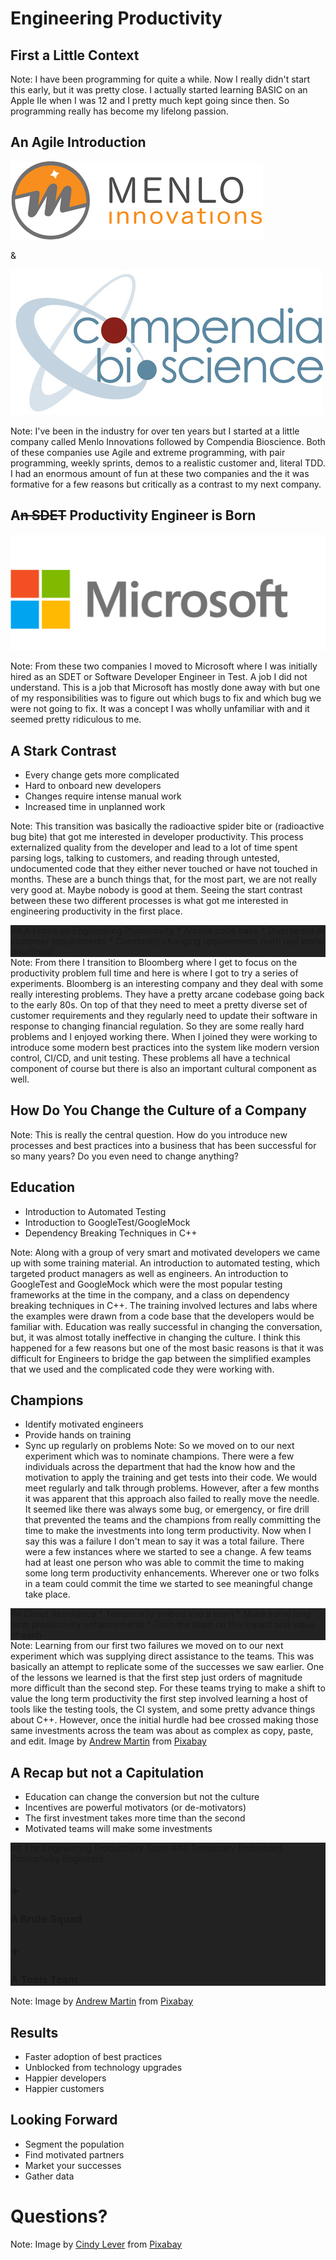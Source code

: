 #  Engineering Productivity
<!-- .slide: data-background="images/light-bulb-1246043_1920.jpg" -->


## First a Little Context
<!-- .slide: data-background="images/self.png" -->

Note: I have been programming for quite a while. Now I really didn't start this early, but it was
pretty close. I actually started learning BASIC on an Apple IIe when I was 12 and I pretty much kept
going since then. So programming really has become my lifelong passion.


## An Agile Introduction
![Menlo Innovations](images/menlo_logo.png)

& <!-- .element style="font-size: 60px" -->

![Compendia Bioscience](images/compendia_logo.jpeg) <!-- .element style="width: 28%" -->

Note: I've been in the industry for over ten years but I started at a little company called Menlo
Innovations followed by Compendia Bioscience. Both of these companies use Agile and extreme
programming, with pair programming, weekly sprints, demos to a realistic customer and, literal TDD.
I had an enormous amount of fun at these two companies and the it was formative for a few reasons
but critically as a contrast to my next company.


## A~~n SDET~~ Productivity Engineer is Born
![Microsoft](images/microsoft_PNG4.png) <!-- .element style="background: none" -->

Note: From these two companies I moved to Microsoft where I was initially hired as an SDET or
Software Developer Engineer in Test. A job I did not understand. This is a job that Microsoft has
mostly done away with but one of my responsibilities was to figure out which bugs to fix and which
bug we were not going to fix. It was a concept I was wholly unfamiliar with and it seemed pretty 
ridiculous to me.


## A Stark Contrast
<!-- .slide: data-background="images/hard_for_devs.png" -->
* Every change gets more complicated
* Hard to onboard new developers
* Changes require intense manual work
* Increased time in unplanned work

<!-- .element class="outline-text" -->
Note: This transition was basically the radioactive spider bite or (radioactive bug bite) that got
me interested in developer productivity. This process externalized quality from the developer and
lead to a lot of time spent parsing logs, talking to customers, and reading through untested,
undocumented code that they either never touched or have not touched in months. These are a bunch
things that, for the most part, we are not really very good at. Maybe nobody is good at them. Seeing
the start contrast between these two different processes is what got me interested in engineering
productivity in the first place. 


<div style="background: #222222">
## A Focus on Engineering Productivity
<!-- .slide: data-background="images/Bloombergadvanced8.gif" data-state="blur"-->
* Arcane code base
* Diverse set of customer requirements
* Constantly changing requirements (with real world deadlines)
</div>
Note: From there I transition to Bloomberg where I get to focus on the productivity problem full
time and here is where I got to  try a series of experiments. Bloomberg is an interesting company
and they deal with some really interesting problems. They have a pretty arcane codebase going back
to the early 80s. On top of that they need to meet a pretty diverse set of customer requirements and
they regularly need to update their software in response to changing financial regulation. So they
are some really hard problems and I enjoyed working there. When I joined they were working to
introduce some modern best practices into the system like modern version control, CI/CD, and unit
testing. These problems all have a technical component of course but there is also an important
cultural component as well.


## How Do You Change the Culture of a Company
<!-- .slide: data-background="images/dandelion-2817950_1920.jpg" -->

Note: This is really the central question. How do you introduce new processes and best practices
into a business that has been successful for so many years? Do you even need to change anything?


## Education
<!-- .slide: data-background="images/board-1848724_1920.jpg" -->
* Introduction to Automated Testing
* Introduction to GoogleTest/GoogleMock
* Dependency Breaking Techniques in C++

Note: Along with a group of very smart and motivated developers we came up with some training
material. An introduction to automated testing, which targeted product managers as well as
engineers. An introduction to GoogleTest and GoogleMock which were the most popular testing
frameworks at the time in the company, and a class on dependency breaking techniques in C++. The
training involved lectures and labs where the examples were drawn from a code base that the
developers would be familiar with. Education was really successful in changing the conversation,
but, it was almost totally ineffective in changing the culture. I think this happened for a few
reasons but one of the most basic reasons is that it was difficult for Engineers to bridge the gap
between the simplified examples that we used and the complicated code they were working with.


## Champions
<!-- .slide: data-background="images/chess-1483735_1920.jpg" -->
* Identify motivated engineers
* Provide hands on training
* Sync up regularly on problems
Note: So we moved on to our next experiment which was to nominate champions. There were a few
individuals across the department that had the know how and the motivation to apply the training and
get tests into their code. We would meet regularly and talk through problems. However, after a few
months it was apparent that this approach also failed to really move the needle. It seemed like
there was always some bug, or emergency, or fire drill that prevented the teams and the champions
from really committing the time to make the investments into long term productivity. Now when I say
this was a failure I don't mean to say it was a total failure. There were a few instances where we
started to see a change. A few teams had at least one person who was able to commit the time to
making some long term productivity enhancements. Wherever one or two folks in a team could commit
the time we started to see meaningful change take place. 


<div style="background: #222222">
## Direct Assistance
<!-- .slide: data-background="images/stormtrooper-2296199_1920.jpg" -->
* Temporarily embed into a team
* Make some long term productivity enhancements
* Train the team on the impact and value of each
</div>
Note: Learning from our first two failures we moved on to our next experiment which was supplying
direct assistance to the teams. This was basically an attempt to replicate some of the successes we
saw earlier. One of the lessons we learned is that the first step just orders of magnitude more
difficult than the second step. For these teams trying to make a shift to value the long term
productivity the first step involved learning a host of tools like the testing tools, the CI system,
and some pretty advance things about C++. However, once the initial hurdle had bee crossed making
those same investments across the team was about as complex as copy, paste, and edit.
Image by <a href="https://pixabay.com/users/aitoff-388338/?utm_source=link-attribution&amp;utm_medium=referral&amp;utm_campaign=image&amp;utm_content=2296199">Andrew Martin</a> from <a href="https://pixabay.com/?utm_source=link-attribution&amp;utm_medium=referral&amp;utm_campaign=image&amp;utm_content=2296199">Pixabay</a>


## A Recap but not a Capitulation

* Education can change the conversion but not the culture
* Incentives are powerful motivators (or de-motivators)
* The first investment takes more time than the second
* Motivated teams will make some investments


<div style="background: #222222">
## The Engineering Productivity Team
<!-- .slide: data-background="images/stormtrooper-2899993_1920.jpg" -->
### Temporary Embedded Productivity Engineers

## +

### A Brute Squad

## + 

### A Tools Team
</div>
Note: Image by <a href="https://pixabay.com/users/aitoff-388338/?utm_source=link-attribution&amp;utm_medium=referral&amp;utm_campaign=image&amp;utm_content=2899993">Andrew Martin</a> from <a href="https://pixabay.com/?utm_source=link-attribution&amp;utm_medium=referral&amp;utm_campaign=image&amp;utm_content=2899993">Pixabay</a>


## Results
* Faster adoption of best practices
* Unblocked from technology upgrades
* Happier developers
* Happier customers


## Looking Forward
<!-- .slide: data-background="images/lemon-3976559_1920.jpg" -->
* Segment the population
* Find motivated partners
* Market your successes
* Gather data

<!-- .element: class="outline-text" -->


# Questions?
<!-- .slide: data-background="images/sunset-1373171_1920.jpg" -->
Note: Image by <a href="https://pixabay.com/users/Cleverpix-2508959/?utm_source=link-attribution&amp;utm_medium=referral&amp;utm_campaign=image&amp;utm_content=1373171">Cindy Lever</a> from <a href="https://pixabay.com/?utm_source=link-attribution&amp;utm_medium=referral&amp;utm_campaign=image&amp;utm_content=1373171">Pixabay</a>
